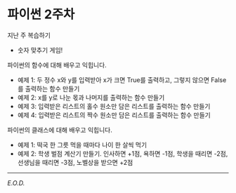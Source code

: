 # 파이썬 2주차

지난 주 복습하기
- 숫자 맞추기 게임!

파이썬의 함수에 대해 배우고 익힙니다.
- 예제 1: 두 정수 x와 y를 입력받아 x가 크면 True를 출력하고, 그렇지 않으면 False를 출력하는 함수 만들기
- 예제 2: x를 y로 나눈 몫과 나머지를 출력하는 함수 만들기
- 예제 3: 입력받은 리스트의 홀수 원소만 담은 리스트를 출력하는 함수 만들기
- 예제 4: 입력받은 리스트의 짝수 원소만 담은 리스트를 출력하는 함수 만들기

파이썬의 클래스에 대해 배우고 익힙니다.
- 예제 1: 떡국 한 그릇 먹을 때마다 나이 한 살씩 먹기
- 예제 2: 학생 벌점 계산기 만들기. 인사하면 +1점, 욕하면 -1점, 학생을 때리면 -2점, 선생님을 때리면 -3점, 노벨상을 받으면 +2점

---
*E.O.D.*